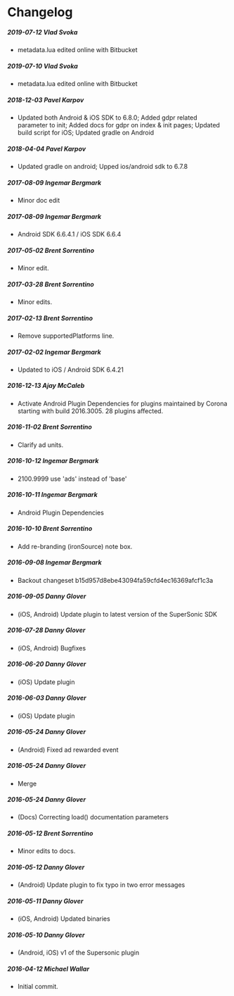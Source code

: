 # Changelog
##### 2019-07-12  Vlad Svoka
 * metadata.lua edited online with Bitbucket

##### 2019-07-10  Vlad Svoka
 * metadata.lua edited online with Bitbucket

##### 2018-12-03  Pavel Karpov
 * Updated both Android & iOS SDK to 6.8.0; Added gdpr related parameter to init; Added docs for gdpr on index & init pages; Updated build script for iOS; Updated gradle on Android

##### 2018-04-04  Pavel Karpov
 * Updated gradle on android; Upped ios/android sdk to 6.7.8

##### 2017-08-09  Ingemar Bergmark
 * Minor doc edit

##### 2017-08-09  Ingemar Bergmark
 * Android SDK 6.6.4.1 / iOS SDK 6.6.4

##### 2017-05-02  Brent Sorrentino
 * Minor edit.

##### 2017-03-28  Brent Sorrentino
 * Minor edits.

##### 2017-02-13  Brent Sorrentino
 * Remove supportedPlatforms line.

##### 2017-02-02  Ingemar Bergmark
 * Updated to iOS / Android SDK 6.4.21

##### 2016-12-13  Ajay McCaleb
 * Activate Android Plugin Dependencies for plugins maintained by Corona starting with build 2016.3005. 28 plugins affected.

##### 2016-11-02  Brent Sorrentino
 * Clarify ad units.

##### 2016-10-12  Ingemar Bergmark
 * 2100.9999 use 'ads' instead of 'base'

##### 2016-10-11  Ingemar Bergmark
 * Android Plugin Dependencies

##### 2016-10-10  Brent Sorrentino
 * Add re-branding (ironSource) note box.

##### 2016-09-08  Ingemar Bergmark
 * Backout changeset b15d957d8ebe43094fa59cfd4ec16369afcf1c3a

##### 2016-09-05  Danny Glover
 * (iOS, Android) Update plugin to latest version of the SuperSonic SDK

##### 2016-07-28  Danny Glover
 * (iOS, Android) Bugfixes

##### 2016-06-20  Danny Glover
 * (iOS) Update plugin

##### 2016-06-03  Danny Glover
 * (iOS) Update plugin

##### 2016-05-24  Danny Glover
 * (Android) Fixed ad rewarded event

##### 2016-05-24  Danny Glover
 * Merge

##### 2016-05-24  Danny Glover
 * (Docs) Correcting load() documentation parameters

##### 2016-05-12  Brent Sorrentino
 * Minor edits to docs.

##### 2016-05-12  Danny Glover
 * (Android) Update plugin to fix typo in two error messages

##### 2016-05-11  Danny Glover
 * (iOS, Android) Updated binaries

##### 2016-05-10  Danny Glover
 * (Android, iOS) v1 of the Supersonic plugin

##### 2016-04-12  Michael Wallar
 * Initial commit.

